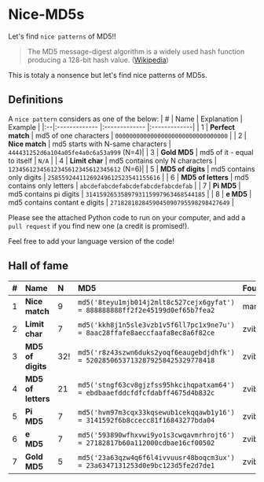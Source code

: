 # Nice-MD5s
Let's find `nice patterns` of MD5!!

> The MD5 message-digest algorithm is a widely used hash function producing a 128-bit hash value. ([Wikipedia](https://en.wikipedia.org/wiki/MD5))

This is totaly a nonsence but let's find nice patterns of MD5s.


## Definitions

A `nice pattern` considers as one of the below:
| # | Name | Explanation | Example | 
|:--|:------------- |:------------- |:-------------| 
| 1 | **Perfect match** | md5 of one characters | `00000000000000000000000000000000` | 
| 2 | **Nice match** | md5 starts with N-same characters | `444431252d6a104a05fe4a0c6a53a999` (N=4)| 
| 3 | **Gold MD5** | md5 of it - equal to itself | `N/A` | 
| 4 | **Limit char** | md5 contains only N characters | `12345612345612345612345612345612` (N=6)| 
| 5 | **MD5 of digits** | md5 contains only digits | `25855924411269249612523541155616` | 
| 6 | **MD5 of letters** | md5 contains only letters | `abcdefabcdefabcdefabcdefabcdefab` |
| 7 | **Pi MD5** | md5 contains pi digits | `3141592653589793115997963468544185` |
| 8 | **e MD5** | md5 contains contant e digits | `2718281828459045090795598298427649` |

Please see the attached Python code to run on your computer, and add a `pull request` if you find new one (a credit is promised!).

Feel free to add your language version of the code!

## Hall of fame

| # | Name | N | MD5 | Founder | 
|:--|:------------- |:---|:-------------|:-------------| 
| 1 | **Nice match** | 9 |`md5('8teyu1mjb014j2mlt8c527cejx6gyfat') = 888888888ff2f2e45199d0ef65b7fea2` |marcdtheking |
| 2 | **Limit char** | 7 |`md5('kkh8j1n5sle3vzb1v5f6ll7pc1x9ne7u') = 8aac28ffafe8aeccfaafa8ec8a6f82ce`|zvibazak |
| 3 | **MD5 of digits** | 32! |`md5('r8z43szwn6duks2yoqf6eaugebdjdhfk') = 52028506537132879258425329778418`|zvibazak |
| 4 | **MD5 of letters** | 21 |`md5('stngf63cv8gjzfss95hkcihqpatxam64') = ebdbaaefddcfdfcfdabff4675d4b832c`|zvibazak |
| 5 | **Pi MD5** | 7 |`md5('hvm97m3cqx33kqsewub1cekqqawb1y16') = 3141592f6b8ccecc81f16843277bda04`|zvibazak |
| 6 | **e MD5** | 7 |`md5('593890wfhxvwi9yo1s3cwqavmrhrojt6') = 27182817b60a112000cdbae16cf00502`|zvibazak |
| 7 | **Gold MD5** | 5 |`md5('23a63qzw4q6f6l4ivvuusr48boqcm3ux') = 23a6347131253d0e9bc123d5fe2d7de1`|zvibazak |


